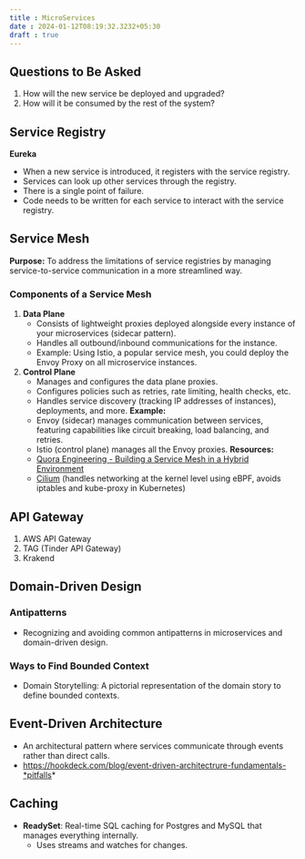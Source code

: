 ```yaml
---
title : MicroServices
date : 2024-01-12T08:19:32.3232+05:30
draft : true
---
```


## Questions to Be Asked

1. How will the new service be deployed and upgraded?
2. How will it be consumed by the rest of the system?

## Service Registry

**Eureka**

- When a new service is introduced, it registers with the service registry.
- Services can look up other services through the registry.
- There is a single point of failure.
- Code needs to be written for each service to interact with the service registry.

## Service Mesh

**Purpose:** To address the limitations of service registries by managing service-to-service communication in a more streamlined way.

### Components of a Service Mesh
1. **Data Plane**
    - Consists of lightweight proxies deployed alongside every instance of your microservices (sidecar pattern).
    - Handles all outbound/inbound communications for the instance.
    - Example: Using Istio, a popular service mesh, you could deploy the Envoy Proxy on all microservice instances.
2. **Control Plane**
    - Manages and configures the data plane proxies.
    - Configures policies such as retries, rate limiting, health checks, etc.
    - Handles service discovery (tracking IP addresses of instances), deployments, and more.
    **Example:**
    - Envoy (sidecar) manages communication between services, featuring capabilities like circuit breaking, load balancing, and retries.
    - Istio (control plane) manages all the Envoy proxies.
    **Resources:**
    - [Quora Engineering - Building a Service Mesh in a Hybrid Environment](https://quoraengineering.quora.com/Building-a-Service-Mesh-in-a-Hybrid-Environment)
    - [Cilium](https://cilium.io/) (handles networking at the kernel level using eBPF, avoids iptables and kube-proxy in Kubernetes)

## API Gateway

1. AWS API Gateway
2. TAG (Tinder API Gateway)
3. Krakend

## Domain-Driven Design

### Antipatterns

- Recognizing and avoiding common antipatterns in microservices and domain-driven design.

### Ways to Find Bounded Context

- Domain Storytelling: A pictorial representation of the domain story to define bounded contexts.

## Event-Driven Architecture

- An architectural pattern where services communicate through events rather than direct calls.
- https://hookdeck.com/blog/event-driven-architectrure-fundamentals-*pitfalls*
## Caching

- **ReadySet**: Real-time SQL caching for Postgres and MySQL that manages everything internally.
    - Uses streams and watches for changes.
